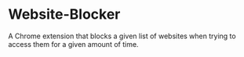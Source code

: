 # Website-Blocker
A Chrome extension that blocks a given list of websites when trying to access them for a given amount of time.
